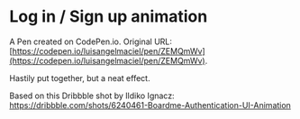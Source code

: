 # Log in / Sign up animation

A Pen created on CodePen.io. Original URL: [https://codepen.io/luisangelmaciel/pen/ZEMQmWv](https://codepen.io/luisangelmaciel/pen/ZEMQmWv).

Hastily put together, but a neat effect. 

Based on this Dribbble shot by Ildiko Ignacz:
https://dribbble.com/shots/6240461-Boardme-Authentication-UI-Animation